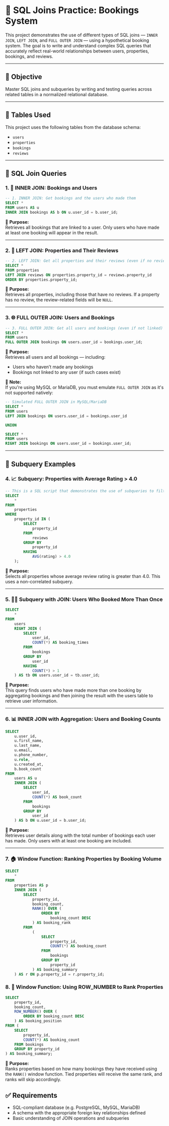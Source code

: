 # 📘 SQL Joins Practice: Bookings System

This project demonstrates the use of different types of SQL joins — `INNER JOIN`, `LEFT JOIN`, and `FULL OUTER JOIN` — using a hypothetical booking system. The goal is to write and understand complex SQL queries that accurately reflect real-world relationships between users, properties, bookings, and reviews.

---

## 🧠 Objective

Master SQL joins and subqueries by writing and testing queries across related tables in a normalized relational database.

---

## 📁 Tables Used

This project uses the following tables from the database schema:

- `users`
- `properties`
- `bookings`
- `reviews`

---

## 🧪 SQL Join Queries

### 1. 🔗 INNER JOIN: Bookings and Users

```sql
-- 1. INNER JOIN: Get bookings and the users who made them
SELECT * 
FROM users AS u 
INNER JOIN bookings AS b ON u.user_id = b.user_id;
```

📌 **Purpose:**  
Retrieves all bookings that are linked to a user. Only users who have made at least one booking will appear in the result.

---

### 2. 🧩 LEFT JOIN: Properties and Their Reviews

```sql
-- 2. LEFT JOIN: Get all properties and their reviews (even if no review)
SELECT * 
FROM properties 
LEFT JOIN reviews ON properties.property_id = reviews.property_id 
ORDER BY properties.property_id;
```

📌 **Purpose:**  
Retrieves all properties, including those that have no reviews. If a property has no review, the review-related fields will be `NULL`.

---

### 3. 🌐 FULL OUTER JOIN: Users and Bookings

```sql
-- 3. FULL OUTER JOIN: Get all users and bookings (even if not linked)
SELECT * 
FROM users 
FULL OUTER JOIN bookings ON users.user_id = bookings.user_id;
```

📌 **Purpose:**  
Retrieves all users and all bookings — including:
- Users who haven’t made any bookings
- Bookings not linked to any user (if such cases exist)

📌 **Note:**  
If you're using MySQL or MariaDB, you must emulate `FULL OUTER JOIN` as it's not supported natively:

```sql
-- Simulated FULL OUTER JOIN in MySQL/MariaDB
SELECT * 
FROM users 
LEFT JOIN bookings ON users.user_id = bookings.user_id

UNION

SELECT * 
FROM users 
RIGHT JOIN bookings ON users.user_id = bookings.user_id;
```

---

## 🔎 Subquery Examples

### 4. 📈 Subquery: Properties with Average Rating > 4.0

```sql
-- This is a SQL script that demonstrates the use of subqueries to filter properties based on average ratings from reviews.
SELECT
    *
FROM
    properties
WHERE
    property_id IN (
        SELECT
            property_id
        FROM
            reviews
        GROUP BY
            property_id
        HAVING
            AVG(rating) > 4.0
    );
```

📌 **Purpose:**  
Selects all properties whose average review rating is greater than 4.0. This uses a non-correlated subquery.

---

### 5. 🧑‍💼 Subquery with JOIN: Users Who Booked More Than Once

```sql
SELECT
    *
FROM
    users
    RIGHT JOIN (
        SELECT
            user_id,
            COUNT(*) AS booking_times
        FROM
            bookings
        GROUP BY
            user_id
        HAVING
            COUNT(*) > 1
    ) AS tb ON users.user_id = tb.user_id;
```

📌 **Purpose:**  
This query finds users who have made more than one booking by aggregating bookings and then joining the result with the users table to retrieve user information.

---

### 6. 📊 INNER JOIN with Aggregation: Users and Booking Counts

```sql
SELECT
    u.user_id,
    u.first_name,
    u.last_name,
    u.email,
    u.phone_number,
    u.role,
    u.created_at,
    b.book_count
FROM
    users AS u
    INNER JOIN (
        SELECT
            user_id,
            COUNT(*) AS book_count
        FROM
            bookings
        GROUP BY
            user_id
    ) AS b ON u.user_id = b.user_id;
```

📌 **Purpose:**  
Retrieves user details along with the total number of bookings each user has made. Only users with at least one booking are included.

---

### 7. 🏠 Window Function: Ranking Properties by Booking Volume

```sql
SELECT
    *
FROM
    properties AS p
    INNER JOIN (
        SELECT
            property_id,
            booking_count,
            RANK() OVER (
                ORDER BY
                    booking_count DESC
            ) AS booking_rank
        FROM
            (
                SELECT
                    property_id,
                    COUNT(*) AS booking_count
                FROM
                    bookings
                GROUP BY
                    property_id
            ) AS booking_summary
    ) AS r ON p.property_id = r.property_id;
```

### 8. 🧮 Window Function: Using ROW_NUMBER to Rank Properties

```sql
SELECT
    property_id,
    booking_count,
    ROW_NUMBER() OVER (
        ORDER BY booking_count DESC
    ) AS booking_position
FROM (
    SELECT
        property_id,
        COUNT(*) AS booking_count
    FROM bookings
    GROUP BY property_id
) AS booking_summary;
```

📌 **Purpose:**  
Ranks properties based on how many bookings they have received using the `RANK()` window function. Tied properties will receive the same rank, and ranks will skip accordingly.


## ✅ Requirements

- SQL-compliant database (e.g. PostgreSQL, MySQL, MariaDB)
- A schema with the appropriate foreign key relationships defined
- Basic understanding of JOIN operations and subqueries